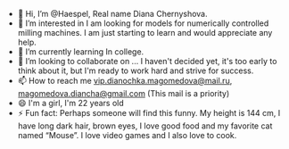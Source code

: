 - 👋 Hi, I’m @Haespel, Real name Diana Chernyshova.
- 👀 I’m interested in I am looking for models for numerically controlled milling machines. I am just starting to learn and would appreciate any help.
- 🌱 I’m currently learning In college.
- 💞️ I’m looking to collaborate on ... I haven't decided yet, it's too early to think about it, but I'm ready to work hard and strive for success.
- 📫 How to reach me vip.dianochka.magomedova@mail.ru, magomedova.diancha@gmail.com (This mail is a priority)
- 😄 I'm a girl, I'm 22 years old
- ⚡ Fun fact: Perhaps someone will find this funny. My height is 144 cm, I have long dark hair, brown eyes, I love good food and my favorite cat named “Mouse”. I love video games and I also love to cook.

<!---
Haespel/Haespel is a ✨ special ✨ repository because its `README.md` (this file) appears on your GitHub profile.
You can click the Preview link to take a look at your changes.
--->

